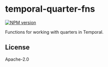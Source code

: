 # temporal-quarter-fns

<a href="https://www.npmjs.com/package/temporal-quarter-fns"><img alt="NPM version" src="https://img.shields.io/npm/v/temporal-quarter-fns.svg?style=for-the-badge&labelColor=000000"></a>

Functions for working with quarters in Temporal.

## License

Apache-2.0
